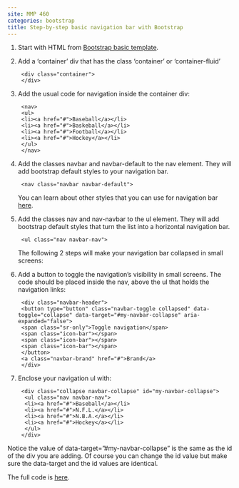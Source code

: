 ```yaml
---
site: MMP 460
categories: bootstrap
title: Step-by-step basic navigation bar with Bootstrap
---
```


1. Start with HTML from [Bootstrap basic template](https://getbootstrap.com/docs/4.3/getting-started/introduction/#starter-template).
1. Add a ‘container’ div that has the class ‘container’ or ‘container-fluid’

        <div class="container">
        </div>
        
1. Add the usual code for navigation inside the container div:

        <nav> 
        <ul>
        <li><a href="#">Baseball</a></li>
        <li><a href="#">Baskeball</a></li>
        <li><a href="#">Football</a></li>
        <li><a href="#">Hockey</a></li>
        </ul>
        </nav>
        
1. Add the classes navbar and navbar-default to the nav element. They will add bootstrap default styles to your navigation bar.

        <nav class="navbar navbar-default">
        
   You can learn about other styles that you can use for navigation bar [here](https://www.w3schools.com/bootstrap/bootstrap_navbar.asp).

1. Add the classes nav and nav-navbar to the ul element. They will add bootstrap default styles that turn the list into a horizontal navigation bar.

        <ul class="nav navbar-nav">
        
   The following 2 steps will make your navigation bar collapsed in small screens:
1. Add a button to toggle the navigation’s visibility in small screens. The code should be placed inside the nav, above the ul that holds the navigation links:

        <div class="navbar-header">
        <button type="button" class="navbar-toggle collapsed" data-toggle="collapse" data-target="#my-navbar-collapse" aria-expanded="false">
        <span class="sr-only">Toggle navigation</span>
        <span class="icon-bar"></span>
        <span class="icon-bar"></span>
        <span class="icon-bar"></span>
        </button>
        <a class="navbar-brand" href="#">Brand</a>
        </div>
        
1. Enclose your navigation ul with:

        <div class="collapse navbar-collapse" id="my-navbar-collapse">
         <ul class="nav navbar-nav">
         <li><a href="#">Baseball</a></li>
         <li><a href="#">N.F.L.</a></li>
         <li><a href="#">N.B.A.</a></li>
         <li><a href="#">Hockey</a></li>
         </ul>
        </div>
        
 Notice the value of data-target=”#my-navbar-collapse” is the same as the id of the div you are adding. Of course you can change the id value but make sure the data-target and the id values are identical.

The full code is [here](https://github.com/revitalk/Bootstrap/blob/master/basic-nav.html).
